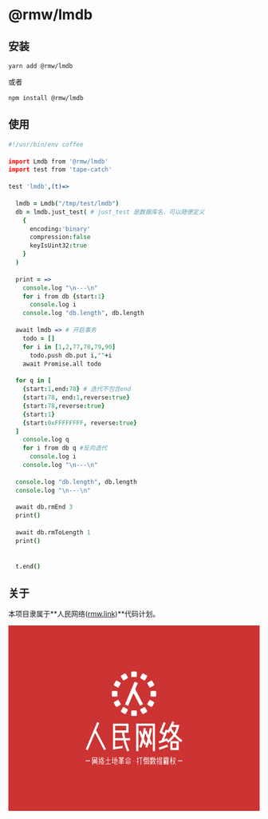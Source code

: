 <!-- 本文件由 ./readme.make.md 自动生成，请不要直接修改此文件 -->

# @rmw/lmdb

##  安装

```
yarn add @rmw/lmdb
```

或者

```
npm install @rmw/lmdb
```

## 使用

```coffee
#!/usr/bin/env coffee

import Lmdb from '@rmw/lmdb'
import test from 'tape-catch'

test 'lmdb',(t)=>

  lmdb = Lmdb("/tmp/test/lmdb")
  db = lmdb.just_test( # just_test 是数据库名，可以随便定义
    {
      encoding:'binary'
      compression:false
      keyIsUint32:true
    }
  )

  print = =>
    console.log "\n---\n"
    for i from db {start:1}
      console.log i
    console.log "db.length", db.length

  await lmdb => # 开启事务
    todo = []
    for i in [1,2,77,78,79,90]
      todo.push db.put i,""+i
    await Promise.all todo

  for q in [
    {start:1,end:78} # 迭代不包含end
    {start:78, end:1,reverse:true}
    {start:78,reverse:true}
    {start:1}
    {start:0xFFFFFFFF, reverse:true}
  ]
    console.log q
    for i from db q #反向迭代
      console.log i
    console.log "\n---\n"

  console.log "db.length", db.length
  console.log "\n---\n"

  await db.rmEnd 3
  print()

  await db.rmToLength 1
  print()


  t.end()

```

## 关于

本项目隶属于**人民网络([rmw.link](//rmw.link))**代码计划。

![人民网络](https://raw.githubusercontent.com/rmw-link/logo/master/rmw.red.bg.svg)
